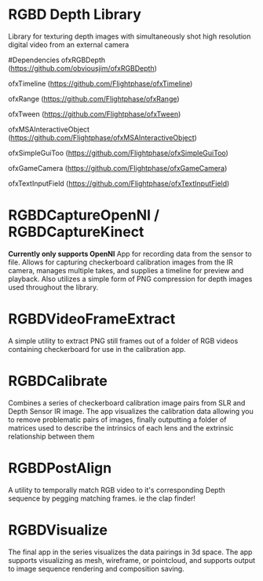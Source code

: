 # RGBD Depth Library
Library for texturing depth images with simultaneously shot high resolution digital video from an external camera

#Dependencies
ofxRGBDepth (https://github.com/obviousjim/ofxRGBDepth) 

ofxTimeline (https://github.com/Flightphase/ofxTimeline)

ofxRange (https://github.com/Flightphase/ofxRange)

ofxTween (https://github.com/Flightphase/ofxTween)

ofxMSAInteractiveObject (https://github.com/Flightphase/ofxMSAInteractiveObject)

ofxSimpleGuiToo (https://github.com/Flightphase/ofxSimpleGuiToo)

ofxGameCamera (https://github.com/Flightphase/ofxGameCamera)

ofxTextInputField (https://github.com/Flightphase/ofxTextInputField)


# RGBDCaptureOpenNI / RGBDCaptureKinect
**Currently only supports OpenNI**
App for recording data from the sensor to file.  Allows for capturing checkerboard calibration images from the IR camera, manages multiple takes, and supplies a timeline for preview and playback. Also utilizes a simple form of PNG compression for depth images used throughout the library.

# RGBDVideoFrameExtract
A simple utility to extract PNG still frames out of a folder of RGB videos containing checkerboard for use in the calibration app.

# RGBDCalibrate
Combines a series of checkerboard calibration image pairs from SLR and Depth Sensor IR image.  The app visualizes the calibration data allowing you to remove problematic pairs of images, finally outputting a folder of matrices used to describe the intrinsics of each lens and the extrinsic relationship between them

# RGBDPostAlign
A utility to temporally match RGB video to it's corresponding Depth sequence by pegging matching frames. ie the clap finder!

# RGBDVisualize
The final app in the series visualizes the data pairings in 3d space.  The app supports visualizing as mesh, wireframe, or pointcloud, and supports output to image sequence rendering and composition saving.